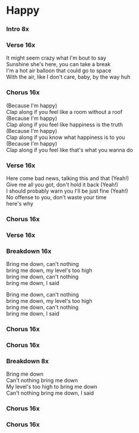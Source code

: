 # Happy  

### Intro  8x  

### Verse  16x  

It might seem crazy what I'm bout to say  
Sunshine she's here, you can take a break  
I'm a hot air balloon that could go to space  
With the air, like I don't care, baby, by the way
huh  
  
### Chorus  16x  

(Because I'm happy)  
Clap along if you feel like a room without a roof  
(Because I'm happy)  
Clap along if you feel like happiness is the truth  
(Because I'm happy)  
Clap along if you know what happiness is to you  
(Because I'm happy)  
Clap along if you feel like that's what you wanna do  
  
### Verse  16x  

Here come bad news, talking this and that (Yeah!)  
Give me all you got, don't hold it back (Yeah!)  
I should probably warn you I'll be just fine (Yeah!)  
No offense to you, don't waste your time  
here's why  
  
### Chorus  16x  
  
### Verse  16x  

### Breakdown  16x  

Bring me down, can't nothing  
bring me down, my level's too high  
bring me down, can't nothing  
bring me down, I said  

Bring me down, can't nothing  
bring me down, my level's too high  
bring me down, can't nothing  
bring me down, I said  
  
### Chorus  16x  

### Chorus  16x  
  
### Breakdown  8x  

Bring me down  
Can't nothing bring me down  
My level's too high to bring me down  
Can't nothing bring me down, I said  
  
### Chorus  16x  

### Chorus  16x  

